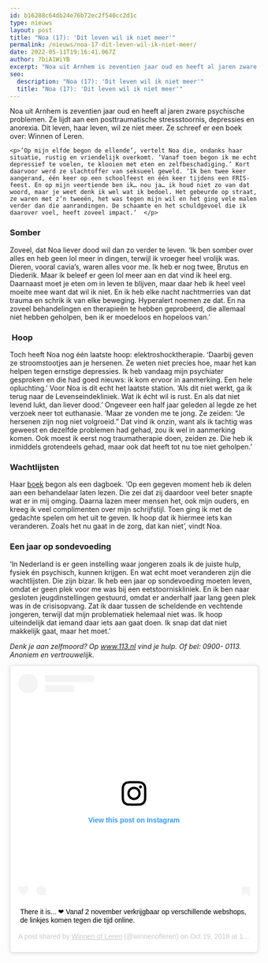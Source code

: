 ```yaml
---
id: b16288c64db24e76b72ec2f540cc2d1c
type: nieuws
layout: post
title: "Noa (17): 'Dit leven wil ik niet meer'"
permalink: /nieuws/noa-17-dit-leven-wil-ik-niet-meer/
date: 2022-05-11T19:16:41.067Z
author: 7biA1WiYB
excerpt: "Noa uit Arnhem is zeventien jaar oud en heeft al jaren zware psychische problemen. Ze lijdt aan een posttraumatische stressstoornis, depressies en anorexia. Dit leven, haar leven, wil ze niet meer. Ze schreef er een boek over: Winnen of Leren.  "
seo:
  description: "Noa (17): 'Dit leven wil ik niet meer'"
  title: "Noa (17): 'Dit leven wil ik niet meer'"
---
```

Noa uit Arnhem is zeventien jaar oud en heeft al jaren zware psychische problemen. Ze lijdt aan een posttraumatische stressstoornis, depressies en anorexia. Dit leven, haar leven, wil ze niet meer. Ze schreef er een boek over: Winnen of Leren.  

    <p>‘Op mijn elfde begon de ellende’, vertelt Noa die, ondanks haar situatie, rustig en vriendelijk overkomt. ‘Vanaf toen begon ik me echt depressief te voelen, te klooien met eten en zelfbeschadiging.’ Kort daarvoor werd ze slachtoffer van seksueel geweld. ‘Ik ben twee keer aangerand, één keer op een schoolfeest en één keer tijdens een FRIS-feest. En op mijn veertiende ben ik… nou ja… ik houd niet zo van dat woord, maar je weet denk ik wel wat ik bedoel. Het gebeurde op straat, ze waren met z’n tweeën, het was tegen mijn wil en het ging vele malen verder dan die aanrandingen. De schaamte en het schuldgevoel die ik daarover voel, heeft zoveel impact.’  </p>
<h3>Somber</h3>
<p>Zoveel, dat Noa liever dood wil dan zo verder te leven. ‘Ik ben somber over alles en heb geen lol meer in dingen, terwijl ik vroeger heel vrolijk was. Dieren, vooral cavia’s, waren alles voor me. Ik heb er nog twee, Brutus en Diederik. Maar ik beleef er geen lol meer aan en dat vind ik heel erg. Daarnaast moet je eten om in leven te blijven, maar daar heb ik heel veel moeite mee want dat wil ik niet. En ik heb elke nacht nachtmerries van dat trauma en schrik ik van elke beweging. Hyperalert noemen ze dat. En na zoveel behandelingen en therapieën te hebben geprobeerd, die allemaal niet hebben geholpen, ben ik er moedeloos en hopeloos van.’  </p>
<h3> Hoop </h3>
<p>Toch heeft Noa nog één laatste hoop: elektroshocktherapie. ‘Daarbij geven ze stroomstootjes aan je hersenen. Ze weten niet precies hoe, maar het kan helpen tegen ernstige depressies. Ik heb vandaag mijn psychiater gesproken en die had goed nieuws: ik kom ervoor in aanmerking. Een hele opluchting.’ Voor Noa is dit echt het laatste station. ‘Als dit niet werkt, ga ik terug naar de Levenseindekliniek. Wat ik écht wil is rust. En als dat niet levend lukt, dan liever dood.’ Ongeveer een half jaar geleden al legde ze het verzoek neer tot euthanasie. ‘Maar ze vonden me te jong. Ze zeiden: “Je hersenen zijn nog niet volgroeid.” Dat vind ik onzin, want als ik tachtig was geweest en dezelfde problemen had gehad, zou ik wel in aanmerking komen. Ook moest ik eerst nog traumatherapie doen, zeiden ze. Die heb ik inmiddels grotendeels gehad, maar ook dat heeft tot nu toe niet geholpen.’  </p>
<h3>Wachtlijsten </h3>
<p>Haar <a href="https://www.boekscout.nl/shop2/boek.php?bid=9050" target="_blank">boek</a> begon als een dagboek. ‘Op een gegeven moment heb ik delen aan een behandelaar laten lezen. Die zei dat zij daardoor veel beter snapte wat er in mij omging. Daarna lazen meer mensen het, ook mijn ouders, en kreeg ik veel complimenten over mijn schrijfstijl. Toen ging ik met de gedachte spelen om het uit te geven. Ik hoop dat ik hiermee iets kan veranderen. Zoals het nu gaat in de zorg, dat kan niet’, vindt Noa.</p>
<h3>Een jaar op sondevoeding</h3>
<p>‘In Nederland is er geen instelling waar jongeren zoals ik de juiste hulp, fysiek én psychisch, kunnen krijgen. En wat echt moet veranderen zijn die wachtlijsten. Die zijn bizar. Ik heb een jaar op sondevoeding moeten leven, omdat er geen plek voor me was bij een eetstoorniskliniek. En ik ben naar gesloten jeugdinstellingen gestuurd, omdat er anderhalf jaar lang geen plek was in de crisisopvang. Zat ik daar tussen de scheldende en vechtende jongeren, terwijl dat mijn problematiek helemaal niet was. Ik hoop uiteindelijk dat iemand daar iets aan gaat doen. Ik snap dat dat niet makkelijk gaat, maar het moet.’ </p>
<p><em>Denk je aan zelfmoord? Op <a href="http://www.113.nl">www.113.nl</a> vind je hulp. Of bel: 0900- 0113. Anoniem en vertrouwelijk. </em></p>
<p><div class="media media-element-container media-default"><div id="file-535547" class="file file-image file-image-oembed">

        
  
  <div class="content">
    
<blockquote class="instagram-media" data-instgrm-captioned="" data-instgrm-permalink="https://www.instagram.com/p/BpJUQ_TiSCv/?utm_source=ig_embed&amp;utm_campaign=loading" data-instgrm-version="12" style=" background:#FFF; border:0; border-radius:3px; box-shadow:0 0 1px 0 rgba(0,0,0,0.5),0 1px 10px 0 rgba(0,0,0,0.15); margin: 1px; max-width:640px; min-width:326px; padding:0; width:99.375%; width:-webkit-calc(100% - 2px); width:calc(100% - 2px);"><div style="padding:16px;"> <a href="https://www.instagram.com/p/BpJUQ_TiSCv/?utm_source=ig_embed&amp;utm_campaign=loading" style=" background:#FFFFFF; line-height:0; padding:0 0; text-align:center; text-decoration:none; width:100%;" target="_blank"> <div style=" display: flex; flex-direction: row; align-items: center;"> <div style="background-color: #F4F4F4; border-radius: 50%; flex-grow: 0; height: 40px; margin-right: 14px; width: 40px;"></div> <div style="display: flex; flex-direction: column; flex-grow: 1; justify-content: center;"> <div style=" background-color: #F4F4F4; border-radius: 4px; flex-grow: 0; height: 14px; margin-bottom: 6px; width: 100px;"></div> <div style=" background-color: #F4F4F4; border-radius: 4px; flex-grow: 0; height: 14px; width: 60px;"></div></div></div><div style="padding: 19% 0;"></div> <div style="display:block; height:50px; margin:0 auto 12px; width:50px;"><svg width="50px" height="50px" viewbox="0 0 60 60" version="1.1" xmlns="https://www.w3.org/2000/svg" xmlns:xlink="https://www.w3.org/1999/xlink"><g stroke="none" stroke-width="1" fill="none" fill-rule="evenodd"><g transform="translate(-511.000000, -20.000000)" fill="#000000"><g><path d="M556.869,30.41 C554.814,30.41 553.148,32.076 553.148,34.131 C553.148,36.186 554.814,37.852 556.869,37.852 C558.924,37.852 560.59,36.186 560.59,34.131 C560.59,32.076 558.924,30.41 556.869,30.41 M541,60.657 C535.114,60.657 530.342,55.887 530.342,50 C530.342,44.114 535.114,39.342 541,39.342 C546.887,39.342 551.658,44.114 551.658,50 C551.658,55.887 546.887,60.657 541,60.657 M541,33.886 C532.1,33.886 524.886,41.1 524.886,50 C524.886,58.899 532.1,66.113 541,66.113 C549.9,66.113 557.115,58.899 557.115,50 C557.115,41.1 549.9,33.886 541,33.886 M565.378,62.101 C565.244,65.022 564.756,66.606 564.346,67.663 C563.803,69.06 563.154,70.057 562.106,71.106 C561.058,72.155 560.06,72.803 558.662,73.347 C557.607,73.757 556.021,74.244 553.102,74.378 C549.944,74.521 548.997,74.552 541,74.552 C533.003,74.552 532.056,74.521 528.898,74.378 C525.979,74.244 524.393,73.757 523.338,73.347 C521.94,72.803 520.942,72.155 519.894,71.106 C518.846,70.057 518.197,69.06 517.654,67.663 C517.244,66.606 516.755,65.022 516.623,62.101 C516.479,58.943 516.448,57.996 516.448,50 C516.448,42.003 516.479,41.056 516.623,37.899 C516.755,34.978 517.244,33.391 517.654,32.338 C518.197,30.938 518.846,29.942 519.894,28.894 C520.942,27.846 521.94,27.196 523.338,26.654 C524.393,26.244 525.979,25.756 528.898,25.623 C532.057,25.479 533.004,25.448 541,25.448 C548.997,25.448 549.943,25.479 553.102,25.623 C556.021,25.756 557.607,26.244 558.662,26.654 C560.06,27.196 561.058,27.846 562.106,28.894 C563.154,29.942 563.803,30.938 564.346,32.338 C564.756,33.391 565.244,34.978 565.378,37.899 C565.522,41.056 565.552,42.003 565.552,50 C565.552,57.996 565.522,58.943 565.378,62.101 M570.82,37.631 C570.674,34.438 570.167,32.258 569.425,30.349 C568.659,28.377 567.633,26.702 565.965,25.035 C564.297,23.368 562.623,22.342 560.652,21.575 C558.743,20.834 556.562,20.326 553.369,20.18 C550.169,20.033 549.148,20 541,20 C532.853,20 531.831,20.033 528.631,20.18 C525.438,20.326 523.257,20.834 521.349,21.575 C519.376,22.342 517.703,23.368 516.035,25.035 C514.368,26.702 513.342,28.377 512.574,30.349 C511.834,32.258 511.326,34.438 511.181,37.631 C511.035,40.831 511,41.851 511,50 C511,58.147 511.035,59.17 511.181,62.369 C511.326,65.562 511.834,67.743 512.574,69.651 C513.342,71.625 514.368,73.296 516.035,74.965 C517.703,76.634 519.376,77.658 521.349,78.425 C523.257,79.167 525.438,79.673 528.631,79.82 C531.831,79.965 532.853,80.001 541,80.001 C549.148,80.001 550.169,79.965 553.369,79.82 C556.562,79.673 558.743,79.167 560.652,78.425 C562.623,77.658 564.297,76.634 565.965,74.965 C567.633,73.296 568.659,71.625 569.425,69.651 C570.167,67.743 570.674,65.562 570.82,62.369 C570.966,59.17 571,58.147 571,50 C571,41.851 570.966,40.831 570.82,37.631"></path></g></g></g></svg></div><div style="padding-top: 8px;"> <div style=" color:#3897f0; font-family:Arial,sans-serif; font-size:14px; font-style:normal; font-weight:550; line-height:18px;"> View this post on Instagram</div></div><div style="padding: 12.5% 0;"></div> <div style="display: flex; flex-direction: row; margin-bottom: 14px; align-items: center;"><div> <div style="background-color: #F4F4F4; border-radius: 50%; height: 12.5px; width: 12.5px; transform: translateX(0px) translateY(7px);"></div> <div style="background-color: #F4F4F4; height: 12.5px; transform: rotate(-45deg) translateX(3px) translateY(1px); width: 12.5px; flex-grow: 0; margin-right: 14px; margin-left: 2px;"></div> <div style="background-color: #F4F4F4; border-radius: 50%; height: 12.5px; width: 12.5px; transform: translateX(9px) translateY(-18px);"></div></div><div style="margin-left: 8px;"> <div style=" background-color: #F4F4F4; border-radius: 50%; flex-grow: 0; height: 20px; width: 20px;"></div> <div style=" width: 0; height: 0; border-top: 2px solid transparent; border-left: 6px solid #f4f4f4; border-bottom: 2px solid transparent; transform: translateX(16px) translateY(-4px) rotate(30deg)"></div></div><div style="margin-left: auto;"> <div style=" width: 0px; border-top: 8px solid #F4F4F4; border-right: 8px solid transparent; transform: translateY(16px);"></div> <div style=" background-color: #F4F4F4; flex-grow: 0; height: 12px; width: 16px; transform: translateY(-4px);"></div> <div style=" width: 0; height: 0; border-top: 8px solid #F4F4F4; border-left: 8px solid transparent; transform: translateY(-4px) translateX(8px);"></div></div></div></a> <p style=" margin:8px 0 0 0; padding:0 4px;"> <a href="https://www.instagram.com/p/BpJUQ_TiSCv/?utm_source=ig_embed&amp;utm_campaign=loading" style=" color:#000; font-family:Arial,sans-serif; font-size:14px; font-style:normal; font-weight:normal; line-height:17px; text-decoration:none; word-wrap:break-word;" target="_blank">There it is... ❤ Vanaf 2 november verkrijgbaar op verschillende webshops, de linkjes komen tegen die tijd online.</a></p> <p style=" color:#c9c8cd; font-family:Arial,sans-serif; font-size:14px; line-height:17px; margin-bottom:0; margin-top:8px; overflow:hidden; padding:8px 0 7px; text-align:center; text-overflow:ellipsis; white-space:nowrap;">A post shared by <a href="https://www.instagram.com/winnenofleren/?utm_source=ig_embed&amp;utm_campaign=loading" style=" color:#c9c8cd; font-family:Arial,sans-serif; font-size:14px; font-style:normal; font-weight:normal; line-height:17px;" target="_blank"> Winnen of Leren</a> (@winnenofleren) on <time style=" font-family:Arial,sans-serif; font-size:14px; line-height:17px;" datetime="2018-10-20T06:53:39+00:00">Oct 19, 2018 at 11:53pm PDT</time></p></div></blockquote>
<script async="" src="//www.instagram.com/embed.js"></script>  </div>

  
</div>
</div>  
